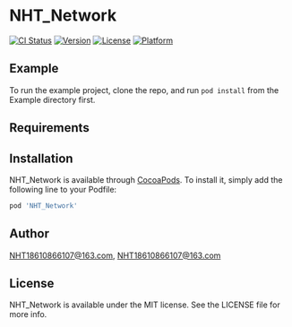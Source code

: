 # NHT_Network

[![CI Status](https://img.shields.io/travis/NHT18610866107@163.com/NHT_Network.svg?style=flat)](https://travis-ci.org/NHT18610866107@163.com/NHT_Network)
[![Version](https://img.shields.io/cocoapods/v/NHT_Network.svg?style=flat)](https://cocoapods.org/pods/NHT_Network)
[![License](https://img.shields.io/cocoapods/l/NHT_Network.svg?style=flat)](https://cocoapods.org/pods/NHT_Network)
[![Platform](https://img.shields.io/cocoapods/p/NHT_Network.svg?style=flat)](https://cocoapods.org/pods/NHT_Network)

## Example

To run the example project, clone the repo, and run `pod install` from the Example directory first.

## Requirements

## Installation

NHT_Network is available through [CocoaPods](https://cocoapods.org). To install
it, simply add the following line to your Podfile:

```ruby
pod 'NHT_Network'
```

## Author

NHT18610866107@163.com, NHT18610866107@163.com

## License

NHT_Network is available under the MIT license. See the LICENSE file for more info.
